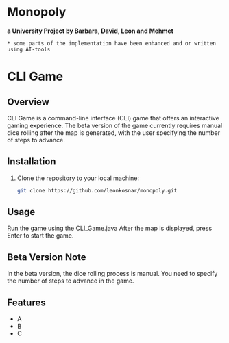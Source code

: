 # Monopoly
**a University Project by Barbara, ~~David~~, Leon and Mehmet**

```* some parts of the implementation have been enhanced and or written using AI-tools```

# CLI Game

## Overview

CLI Game is a command-line interface (CLI) game that offers an interactive gaming experience. The beta version of the game currently requires manual dice rolling after the map is generated, with the user specifying the number of steps to advance.

## Installation

1. Clone the repository to your local machine:
   
   ```bash
   git clone https://github.com/leonkosnar/monopoly.git

## Usage
Run the game using the CLI_Game.java
After the map is displayed, press Enter to start the game.

## Beta Version Note
In the beta version, the dice rolling process is manual. You need to specify the number of steps to advance in the game.

## Features
- A
- B
- C
